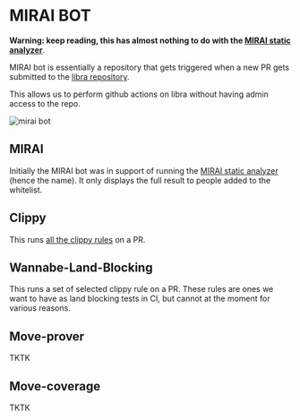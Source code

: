 # MIRAI BOT

**Warning: keep reading, this has almost nothing to do with the [MIRAI static analyzer](https://github.com/facebookexperimental/MIRAI)**.

MIRAI bot is essentially a repository that gets triggered when a new PR gets submitted to the [libra repository](https://www.github.com/libra/libra).

This allows us to perform github actions on libra without having admin access to the repo.

![mirai bot](mirai-bot.png)

## MIRAI

Initially the MIRAI bot was in support of running the [MIRAI static analyzer](https://github.com/facebookexperimental/MIRAI) (hence the name).
It only displays the full result to people added to the whitelist.

## Clippy

This runs [all the clippy rules](https://rust-lang.github.io/rust-clippy/master/) on a PR.

## Wannabe-Land-Blocking

This runs a set of selected clippy rule on a PR. These rules are ones we want to have as land blocking tests in CI, but cannot at the moment for various reasons.

## Move-prover

TKTK

## Move-coverage

TKTK
